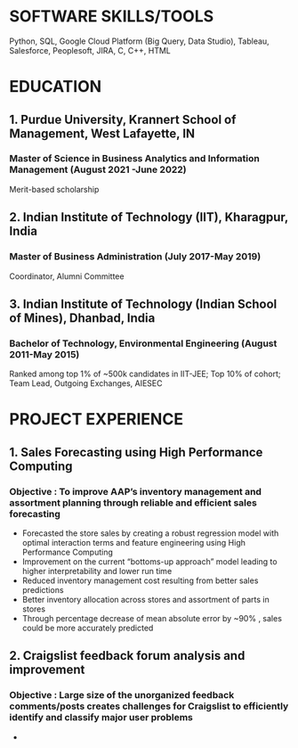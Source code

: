 # SOFTWARE SKILLS/TOOLS												
Python, SQL, Google Cloud Platform (Big Query, Data Studio), Tableau, Salesforce, Peoplesoft, JIRA, C, C++, HTML

# EDUCATION														  
## 1. Purdue University, Krannert School of Management, West Lafayette, IN
### Master of Science in Business Analytics and Information Management (August 2021 -June 2022)
Merit-based scholarship

## 2. Indian Institute of Technology (IIT), Kharagpur, India
### Master of Business Administration (July 2017-May 2019)               
Coordinator, Alumni Committee

## 3. Indian Institute of Technology (Indian School of Mines), Dhanbad, India
### Bachelor of Technology, Environmental Engineering	(August 2011-May 2015)                  
Ranked among top 1% of ~500k candidates in IIT-JEE; Top 10% of cohort; Team Lead, Outgoing Exchanges, AIESEC

# PROJECT EXPERIENCE
## 1. Sales Forecasting using High Performance Computing
### Objective : To improve AAP’s inventory management and assortment planning through reliable and efficient sales forecasting
- Forecasted the store sales by creating a robust regression model with optimal interaction terms and feature engineering using High Performance Computing
- Improvement on the current “bottoms-up approach” model leading to higher interpretability and lower run time
- Reduced inventory management cost resulting from better sales predictions
- Better inventory allocation across stores and assortment of parts in stores
- Through percentage decrease of mean absolute error by ~90% , sales could be more accurately predicted

## 2. Craigslist feedback forum analysis and improvement
### Objective : Large size of the unorganized feedback comments/posts creates challenges for Craigslist to efficiently identify and classify major user problems
- 







 



